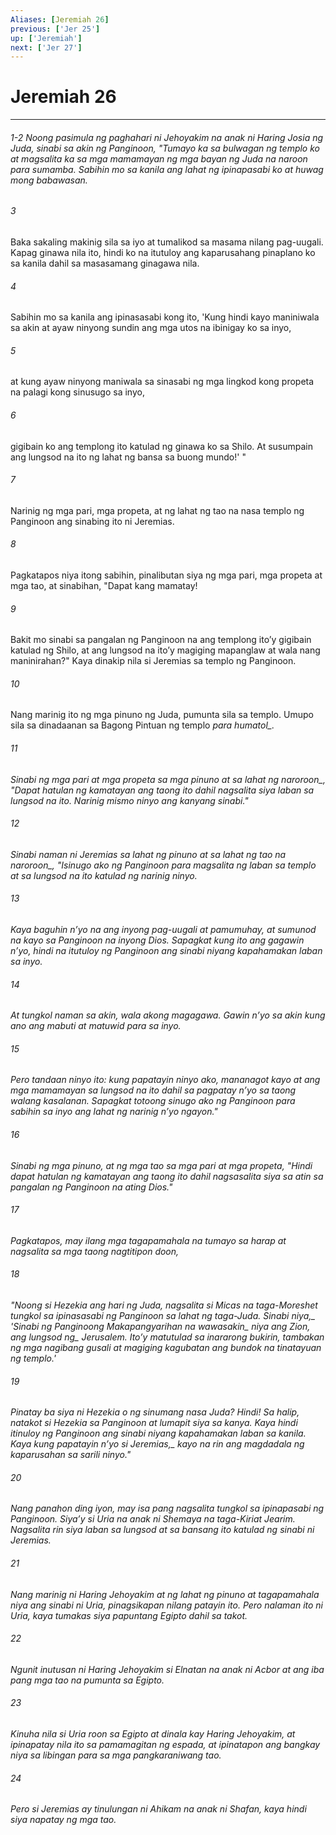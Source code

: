 ```yaml
---
Aliases: [Jeremiah 26]
previous: ['Jer 25']
up: ['Jeremiah']
next: ['Jer 27']
---
```

# Jeremiah 26

***
###### 1-2 Noong pasimula ng paghahari ni Jehoyakim na anak ni Haring Josia ng Juda, sinabi sa akin ng Panginoon, "Tumayo ka sa bulwagan ng templo ko at magsalita ka sa mga mamamayan ng mga bayan ng Juda na naroon para sumamba. Sabihin mo sa kanila ang lahat ng ipinapasabi ko at huwag mong babawasan. 





















###### 3 










Baka sakaling makinig sila sa iyo at tumalikod sa masama nilang pag-uugali. Kapag ginawa nila ito, hindi ko na itutuloy ang kaparusahang pinaplano ko sa kanila dahil sa masasamang ginagawa nila. 





















###### 4 










Sabihin mo sa kanila ang ipinasasabi kong ito, 'Kung hindi kayo maniniwala sa akin at ayaw ninyong sundin ang mga utos na ibinigay ko sa inyo, 





















###### 5 










at kung ayaw ninyong maniwala sa sinasabi ng mga lingkod kong propeta na palagi kong sinusugo sa inyo, 





















###### 6 










gigibain ko ang templong ito katulad ng ginawa ko sa Shilo. At susumpain ang lungsod na ito ng lahat ng bansa sa buong mundo!' " 





















###### 7 










Narinig ng mga pari, mga propeta, at ng lahat ng tao na nasa templo ng Panginoon ang sinabing ito ni Jeremias. 





















###### 8 










Pagkatapos niya itong sabihin, pinalibutan siya ng mga pari, mga propeta at mga tao, at sinabihan, "Dapat kang mamatay! 





















###### 9 










Bakit mo sinabi sa pangalan ng Panginoon na ang templong itoʼy gigibain katulad ng Shilo, at ang lungsod na itoʼy magiging mapanglaw at wala nang maninirahan?" Kaya dinakip nila si Jeremias sa templo ng Panginoon. 





















###### 10 










Nang marinig ito ng mga pinuno ng Juda, pumunta sila sa templo. Umupo sila sa dinadaanan sa Bagong Pintuan ng templo <i class="trans-change">para humatol_. 





















###### 11 










Sinabi ng mga pari at mga propeta sa mga pinuno at sa lahat <i class="trans-change">ng naroroon_, "Dapat hatulan ng kamatayan ang taong ito dahil nagsalita siya laban sa lungsod na ito. Narinig mismo ninyo ang kanyang sinabi." 





















###### 12 










Sinabi naman ni Jeremias sa lahat ng pinuno at sa lahat ng tao <i class="trans-change">na naroroon_, "Isinugo ako ng Panginoon para magsalita ng laban sa templo at sa lungsod na ito katulad ng narinig ninyo. 





















###### 13 










Kaya baguhin nʼyo na ang inyong pag-uugali at pamumuhay, at sumunod na kayo sa Panginoon na inyong Dios. Sapagkat kung ito ang gagawin nʼyo, hindi na itutuloy ng Panginoon ang sinabi niyang kapahamakan laban sa inyo. 





















###### 14 










At tungkol naman sa akin, wala akong magagawa. Gawin nʼyo sa akin kung ano ang mabuti at matuwid para sa inyo. 





















###### 15 










Pero tandaan ninyo ito: kung papatayin ninyo ako, mananagot kayo at ang mga mamamayan sa lungsod na ito dahil sa pagpatay nʼyo sa taong walang kasalanan. Sapagkat totoong sinugo ako ng Panginoon para sabihin sa inyo ang lahat ng narinig nʼyo ngayon." 





















###### 16 










Sinabi ng mga pinuno, at ng mga tao sa mga pari at mga propeta, "Hindi dapat hatulan ng kamatayan ang taong ito dahil nagsasalita siya sa atin sa pangalan ng Panginoon na ating Dios." 





















###### 17 










Pagkatapos, may ilang mga tagapamahala na tumayo sa harap at nagsalita sa mga taong nagtitipon doon, 





















###### 18 










"Noong si Hezekia ang hari ng Juda, nagsalita si Micas na taga-Moreshet tungkol sa ipinasasabi ng Panginoon sa lahat ng taga-Juda. <i class="trans-change">Sinabi niya,_ 'Sinabi ng Panginoong Makapangyarihan <i class="trans-change">na wawasakin_ niya ang Zion, ang <i class="trans-change">lungsod ng_ Jerusalem. Itoʼy matutulad sa inararong bukirin, tambakan ng mga nagibang gusali at magiging kagubatan ang bundok na tinatayuan ng templo.' 





















###### 19 










Pinatay ba siya ni Hezekia o ng sinumang nasa Juda? Hindi! Sa halip, natakot si Hezekia sa Panginoon at lumapit siya sa kanya. Kaya hindi itinuloy ng Panginoon ang sinabi niyang kapahamakan laban sa kanila. <i class="trans-change">Kaya kung papatayin nʼyo si Jeremias,_ kayo na rin ang magdadala ng kaparusahan sa sarili ninyo." 





















###### 20 










Nang panahon ding iyon, may isa pang nagsalita tungkol sa ipinapasabi ng Panginoon. Siyaʼy si Uria na anak ni Shemaya na taga-Kiriat Jearim. Nagsalita rin siya laban sa lungsod at sa bansang ito katulad ng sinabi ni Jeremias. 





















###### 21 










Nang marinig ni Haring Jehoyakim at ng lahat ng pinuno at tagapamahala niya ang sinabi ni Uria, pinagsikapan nilang patayin ito. Pero nalaman ito ni Uria, kaya tumakas siya papuntang Egipto dahil sa takot. 





















###### 22 










Ngunit inutusan ni Haring Jehoyakim si Elnatan na anak ni Acbor at ang iba pang mga tao na pumunta sa Egipto. 





















###### 23 










Kinuha nila si Uria roon sa Egipto at dinala kay Haring Jehoyakim, at ipinapatay nila ito sa pamamagitan ng espada, at ipinatapon ang bangkay niya sa libingan para sa mga pangkaraniwang tao. 





















###### 24 










Pero si Jeremias ay tinulungan ni Ahikam na anak ni Shafan, kaya hindi siya napatay ng mga tao.
